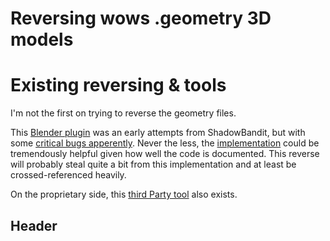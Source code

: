 # Reversing wows .geometry 3D models

# Existing reversing & tools

I'm not the first on trying to reverse the geometry files.

This [Blender plugin](https://github.com/ShadowyBandit/.geometry-converter) was an early attempts from ShadowBandit, but with some [critical bugs apperently](https://github.com/ShadowyBandit/.geometry-converter/issues/3).
Never the less, the [implementation](https://github.com/ShadowyBandit/.geometry-converter/blob/main/io_mesh_geometry/import_geometry.py) could be tremendously helpful given how well the code is documented.
This reverse will probably steal quite a bit from this implementation and at least be crossed-referenced heavily.

On the proprietary side, this [third Party tool](https://gamemodels3d.com/forum/?topic=1348&page=1) also exists. 

## Header


